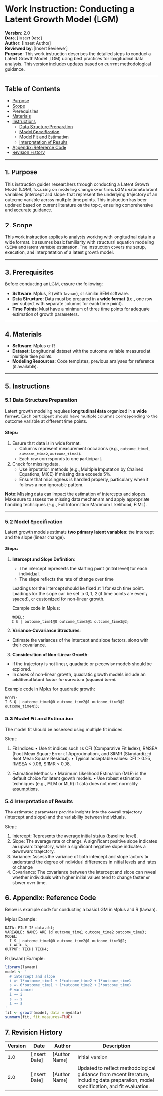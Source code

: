 # Work Instruction: Conducting a Latent Growth Model (LGM)

**Version**: 2.0  
**Date**: [Insert Date]  
**Author**: [Insert Author]  
**Reviewed by**: [Insert Reviewer]  
**Purpose**: This work instruction describes the detailed steps to conduct a Latent Growth Model (LGM) using best practices for longitudinal data analysis. This version includes updates based on current methodological guidance.

---

<h2>Table of Contents</h2>
<nav id="TableOfContents">
<ul>
  <li><a href="#purpose">Purpose</a></li>
  <li><a href="#scope">Scope</a></li>
  <li><a href="#prerequisites">Prerequisites</a></li>
  <li><a href="#materials">Materials</a></li>
  <li><a href="#instructions">Instructions</a>
      <ul>
          <li><a href="#data-structure-preparation">Data Structure Preparation</a></li>
          <li><a href="#model-specification">Model Specification</a></li>
          <li><a href="#model-fit-and-estimation">Model Fit and Estimation</a></li>
          <li><a href="#interpretation-of-results">Interpretation of Results</a></li>
      </ul>
  </li>
  <li><a href="#appendix">Appendix: Reference Code</a></li>
  <li><a href="#revision-history">Revision History</a></li>
</ul>
</nav>

---

<h2 id="purpose">1. Purpose</h2>

This instruction guides researchers through conducting a Latent Growth Model (LGM), focusing on modeling change over time. LGMs estimate latent variables (intercept and slope) that represent the underlying trajectory of an outcome variable across multiple time points. This instruction has been updated based on current literature on the topic, ensuring comprehensive and accurate guidance.

<h2 id="scope">2. Scope</h2>

This work instruction applies to analysts working with longitudinal data in a wide format. It assumes basic familiarity with structural equation modeling (SEM) and latent variable estimation. The instruction covers the setup, execution, and interpretation of a latent growth model.

---

<h2 id="prerequisites">3. Prerequisites</h2>

Before conducting an LGM, ensure the following:
- **Software**: Mplus, R (with `lavaan`), or similar SEM software.
- **Data Structure**: Data must be prepared in a **wide format** (i.e., one row per subject with separate columns for each time point).
- **Time Points**: Must have a minimum of three time points for adequate estimation of growth parameters.

---

<h2 id="materials">4. Materials</h2>

- **Software**: Mplus or R
- **Dataset**: Longitudinal dataset with the outcome variable measured at multiple time points.
- **Modeling Resources**: Code templates, previous analyses for reference (if available).

---

<h2 id="instructions">5. Instructions</h2>

<h3 id="data-structure-preparation">5.1 Data Structure Preparation</h3>

Latent growth modeling requires **longitudinal data** organized in a **wide format**. Each participant should have multiple columns corresponding to the outcome variable at different time points.

#### Steps:
1. Ensure that data is in wide format.
   - Columns represent measurement occasions (e.g., `outcome_time1`, `outcome_time2`, `outcome_time3`).
   - Each row corresponds to one participant.
2. Check for missing data.
   - Use imputation methods (e.g., Multiple Imputation by Chained Equations, MICE) if missing data exceeds 5%.
   - Ensure that missingness is handled properly, particularly when it follows a non-ignorable pattern.
   
**Note**: Missing data can impact the estimation of intercepts and slopes. Make sure to assess the missing data mechanism and apply appropriate handling techniques (e.g., Full Information Maximum Likelihood, FIML).

---

<h3 id="model-specification">5.2 Model Specification</h3>

Latent growth models estimate **two primary latent variables**: the intercept and the slope (linear change). 

#### Steps:
1. **Intercept and Slope Definition**:
   - The intercept represents the starting point (initial level) for each individual.
   - The slope reflects the rate of change over time.
   
   Loadings for the intercept should be fixed at 1 for each time point. Loadings for the slope can be set to 0, 1, 2 (if time points are evenly spaced), or customized for non-linear growth.

   Example code in Mplus:

```mplus
   MODEL:
   I S | outcome_time1@0 outcome_time2@1 outcome_time3@2;
```

2.	**Variance-Covariance Structures**:
- Estimate the variances of the intercept and slope factors, along with their covariance.
	
3.	**Consideration of Non-Linear Growth**:
- If the trajectory is not linear, quadratic or piecewise models should be explored.
- In cases of non-linear growth, quadratic growth models include an additional latent factor for curvature (squared term).

Example code in Mplus for quadratic growth:

```mplus
MODEL:
I S Q | outcome_time1@0 outcome_time2@1 outcome_time3@2 outcome_time4@3;
```

<h3 id="model-fit-and-estimation">5.3 Model Fit and Estimation</h3>

The model fit should be assessed using multiple fit indices.

Steps:

1.	Fit Indices:
	•	Use fit indices such as CFI (Comparative Fit Index), RMSEA (Root Mean Square Error of Approximation), and SRMR (Standardized Root Mean Square Residual).
	•	Typical acceptable values: CFI > 0.95, RMSEA < 0.06, SRMR < 0.08.

2.	Estimation Methods:
	•	Maximum Likelihood Estimation (MLE) is the default choice for latent growth models.
	•	Use robust estimation techniques (e.g., MLM or MLR) if data does not meet normality assumptions.

<h3 id="interpretation-of-results">5.4 Interpretation of Results</h3>

The estimated parameters provide insights into the overall trajectory (intercept and slope) and the variability between individuals.

Steps:

1.	Intercept: Represents the average initial status (baseline level).
2.	Slope: The average rate of change. A significant positive slope indicates an upward trajectory, while a significant negative slope indicates a downward trajectory.
3.	Variance: Assess the variance of both intercept and slope factors to understand the degree of individual differences in initial levels and rates of change.
4.	Covariance: The covariance between the intercept and slope can reveal whether individuals with higher initial values tend to change faster or slower over time.

<h2 id="appendix">6. Appendix: Reference Code</h2>

Below is example code for conducting a basic LGM in Mplus and R (lavaan).

Mplus Example:

```mplus
DATA: FILE IS data.dat;
VARIABLE: NAMES ARE id outcome_time1 outcome_time2 outcome_time3;
MODEL:
  I S | outcome_time1@0 outcome_time2@1 outcome_time3@2;
  I WITH S;
OUTPUT: TECH1 TECH4;
```

R (lavaan) Example:

```r
library(lavaan)
model <- '
  # intercept and slope
  i =~ 1*outcome_time1 + 1*outcome_time2 + 1*outcome_time3
  s =~ 0*outcome_time1 + 1*outcome_time2 + 2*outcome_time3
  # variances
  i ~~ i
  s ~~ s
  i ~~ s
'
fit <- growth(model, data = mydata)
summary(fit, fit.measures=TRUE)
```

<h2 id="revision-history">7. Revision History</h2>

| Version | Date         | Author        | Description                                                                                              |
|---------|--------------|---------------|----------------------------------------------------------------------------------------------------------|
| 1.0     | [Insert Date] | [Author Name] | Initial version                                                                                           |
| 2.0     | [Insert Date] | [Author Name] | Updated to reflect methodological guidance from recent literature, including data preparation, model specification, and fit evaluation. |
